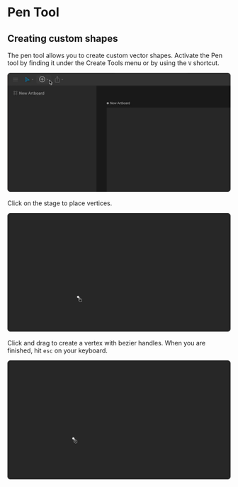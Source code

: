 # Pen Tool

## Creating **custom shapes**

The pen tool allows you to create custom vector shapes. Activate the Pen tool by finding it under the Create Tools menu or by using the `V` shortcut. 

![](../../../.gitbook/assets/pen-tool.gif)

Click on the stage to place vertices.

![](../../../.gitbook/assets/pen-tool-create%20%281%29%20%281%29%20%281%29.gif)

Click and drag to create a vertex with bezier handles. When you are finished, hit `esc` on your keyboard.

![](../../../.gitbook/assets/pen-tool-create-handless%20%281%29%20%281%29.gif)

